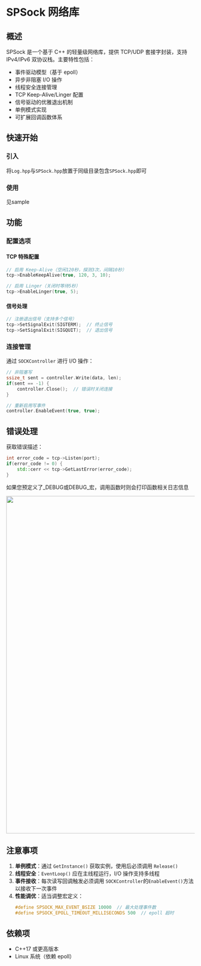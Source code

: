 # SPSock 网络库

## 概述

SPSock 是一个基于 C++ 的轻量级网络库，提供 TCP/UDP 套接字封装，支持 IPv4/IPv6 双协议栈。主要特性包括：

- 事件驱动模型（基于 epoll）
- 异步非阻塞 I/O 操作
- 线程安全连接管理
- TCP Keep-Alive/Linger 配置
- 信号驱动的优雅退出机制
- 单例模式实现
- 可扩展回调函数体系

## 快速开始

### 引入
将`Log.hpp`与`SPSock.hpp`放置于同级目录包含`SPSock.hpp`即可

### 使用
见sample

## 功能

### 配置选项

#### TCP 特殊配置
```cpp
// 启用 Keep-Alive（空闲120秒，探测3次，间隔10秒）
tcp->EnableKeepAlive(true, 120, 3, 10);

// 启用 Linger（关闭时等待5秒）
tcp->EnableLinger(true, 5);
```

#### 信号处理
```cpp
// 注册退出信号（支持多个信号）
tcp->SetSignalExit(SIGTERM);  // 终止信号
tcp->SetSignalExit(SIGQUIT);  // 退出信号
```

### 连接管理

通过 `SOCKController` 进行 I/O 操作：
```cpp
// 非阻塞写
ssize_t sent = controller.Write(data, len);
if(sent == -1) {
    controller.Close();  // 错误时关闭连接
}

// 重新启用写事件
controller.EnableEvent(true, true);
```

## 错误处理

获取错误描述：
```cpp
int error_code = tcp->Listen(port);
if(error_code != 0) {
    std::cerr << tcp->GetLastError(error_code);
}
```
如果您预定义了_DEBUG或DEBUG_宏，调用函数时则会打印函数相关日志信息

<img src="https://github.com/user-attachments/assets/fd1c3ec0-e780-4b67-8339-1c502629901f" width="900px">


## 注意事项

1. **单例模式**：通过 `GetInstance()` 获取实例，使用后必须调用 `Release()`
2. **线程安全**：`EventLoop()` 应在主线程运行，I/O 操作支持多线程
3. **事件接收**：每次读写回调触发必须调用 `SOCKController`的`EnableEvent()`方法以接收下一次事件
4. **性能调优**：适当调整宏定义：
   ```cpp
   #define SPSOCK_MAX_EVENT_BSIZE 10000  // 最大处理事件数
   #define SPSOCK_EPOLL_TIMEOUT_MILLISECONDS 500  // epoll 超时
   ```

## 依赖项

- C++17 或更高版本
- Linux 系统（依赖 epoll）
